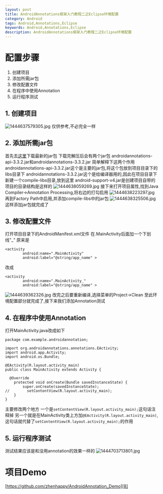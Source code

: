 ```yaml
---
layout: post
title: AndroidAnnotations框架入门教程二之Eclipse环境配置
category: Android
tags: Android,Annotations,Eclipse
keywords: Android,Annotations,Eclipse
description: AndroidAnnotations框架入门教程二之Eclipse环境配置
---
```


# 配置步骤

 1. 创建项目
 2. 添加所需jar包
 3. 修改配置文件
 4. 在程序中使用Annotation
 5. 运行程序测试

## 1. 创建项目
![][1]
仅供参考,不必完全一样

## 2. 添加所需jar包
首先去[这里][2]下载最新的jar包
下载完解压后会有两个jar包
androidannotations-api-3.3.2.jar和androidannotations-3.3.2.jar
简单解释下这两个作用
androidannotations-api-3.3.2.jar这个是主要的jar包,将这个包放到项目目录下的libs目录下
androidannotations-3.3.2.jar这个是给编译器用的,因此在项目目录下新建一个compile-libs目录,放到这里
android-support-v4.jar是创建项目自带的
项目的目录结构是这样的
![][3]
接下来打开项目属性,找到Java Compiler->Annotation Processing,将右边的打勾启用
![][4]
再到Factory Path中启用,并添加compile-libs中的jar包
![][5]
这样添加jar包就完成了

## 3. 修改配置文件

打开项目目录下的AndroidManifest.xml文件
在.MainActivity后面加一个下划线"_"
原来是

    <activity
            android:name=".MainActivity"
            android:label="@string/app_name" >

改成

    <activity
            android:name=".MainActivity_"
            android:label="@string/app_name" >

![][6]
改完之后要重新编译,选择菜单的Project->Clean
至此环境配置部分就完成了,接下来我们添加Annotation测试

## 4. 在程序中使用Annotation

打开MainActivity.java改成如下

    package com.example.androidannotation;

    import org.androidannotations.annotations.EActivity;
    import android.app.Activity;
    import android.os.Bundle;

    @EActivity(R.layout.activity_main)
    public class MainActivity extends Activity {

      @Override
        protected void onCreate(Bundle savedInstanceState) {
            super.onCreate(savedInstanceState);
    //        setContentView(R.layout.activity_main);
        }
    }

主要修改两个地方
一个是`setContentView(R.layout.activity_main);`这句话注释掉
另一个就是在MainActivity类上方加`@EActivity(R.layout.activity_main)`,这句话就代替了`setContentView(R.layout.activity_main);`的作用

## 5. 运行程序测试
测试结果应该是和没用annotation的效果一样的
![][7]


# 项目Demo
[https://github.com/zhenhappy/AndroidAnnotation_Demo][8]

  [1]: /assets/images/Android-Annotatios-2-Eclipse/1444637579305.jpg "1444637579305.jpg"
  [2]: https://github.com/excilys/androidannotations/wiki/Download
  [3]: /assets/images/Android-Annotatios-2-Eclipse/1444638059269.jpg "1444638059269.jpg"
  [4]: /assets/images/Android-Annotatios-2-Eclipse/1444638223297.jpg "1444638223297.jpg"
  [5]: /assets/images/Android-Annotatios-2-Eclipse/1444638325506.jpg "1444638325506.jpg"
  [6]: /assets/images/Android-Annotatios-2-Eclipse/1444639362326.jpg "1444639362326.jpg"
  [7]: /assets/images/Android-Annotatios-2-Eclipse/1444703713801.jpg "1444703713801.jpg"
  [8]: https://github.com/zhenhappy/AndroidAnnotation_Demo
